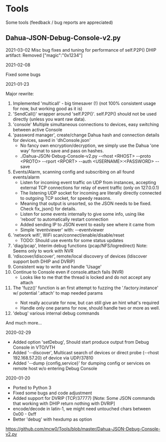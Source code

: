 # Tools
Some tools (feedback / bug reports are appreciated)

Dahua-JSON-Debug-Console-v2.py
---

2021-03-02
Misc bug fixes and tuning for performance of self.P2P() 
DHIP artifact: Removed ["magic":"0x1234"]

2021-02-08

Fixed some bugs

2021-01-23

Major rewrite:
1.	Implemented 'multicall' - big timesaver (!) (not 100% consistent usage for now, but working good as it is)
2.	'SendCall()' wrapper around 'self.P2P()'. self.P2P() should not be used directly (unless you want raw data).
3.	'console' Multiple simultaneous connections to devices, easy switching between active Console
4.	'password manager', create/change Dahua hash and connection details for devices, saved in 'dhConsole.json'
	- No fancy own encryption/decryption, we simply use the Dahua 'one way' format to save and pass on hashes.
	- ./Dahua-JSON-Debug-Console-v2.py --rhost \<RHOST\> --proto \<PROTO\> --rport \<RPORT\> --auth \<USERNAME\>:\<PASSWORD\> --save
5.	Events/Alarm, scanning config and subscribing on all found events/alarm
	- Listen for incoming event traffic on UDP from instances, accepting external TCP connections for relay of event traffic (only on 127.0.0.1)
	- The listening UDP socket for incoming are literally directly connected to outgoing TCP socket, for speedy reasons.
	- Meaning that output is unsorted, so the JSON needs to be fixed. Check fix_json() for details.
	- Listen for some events internally to give some info, using like 'reboot' to automatically restart connection
	- Added sending IP to JSON event to easily see where it came from
	- Simple 'eventviewer' with: --eventviewer
6.	'network wifi', WiFi scan/connect/enable/disable/reset
	- TODO: Should use events for some status updates
7.	'diag/pcap', Interim debug functions (pcap/NFS/logredirect) Note: Seems only to work with NVR
8.	'rdiscover/ldiscover', remote/local discovery of devices (ldiscover support both DHIP and DVRIP)
9.	Consistent way to write and handle 'Usage'
10.	Continue to Console even if console.attach fails (NVR)
	- Looks like to me that the thread is locked and do not accept any attach
11.	The 'fuzz()' function is an first attempt to fuzzing the '<method>.factory.instance' w/ potential '<method>.attach' to map needed params
	- Not really accurate for now, but can still give an hint what's required
	- Handle only one params for now, should handle two or more as well.
12.	'debug' various internal debug commands

And much more...

2020-02-29

- Added option 'setDebug', Should start produce output from Debug Console in VTO/VTH
- Added '--discover', Multicast search of devices or direct probe (--rhost 192.168.57.20) of device via UDP/37810
- Added '--dump {config,service}' for dumping config or services on remote host w/o entering Debug Console

2020-01-20

- Ported to Python 3
- Fixed some bugs and code adjustment
- Added support for DVRIP (TCP/37777) [Note: Some JSON commands that working with DHIP return nothing with DVRIP]
- encode/decode in latin-1, we might need untouched chars between 0x00 - 0xff
- Better 'debug' with hexdump as option

https://github.com/mcw0/Tools/blob/master/Dahua-JSON-Debug-Console-v2.py
